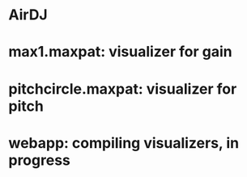 # AirDJ
# max1.maxpat: visualizer for gain
# pitchcircle.maxpat: visualizer for pitch
# webapp: compiling visualizers, in progress
